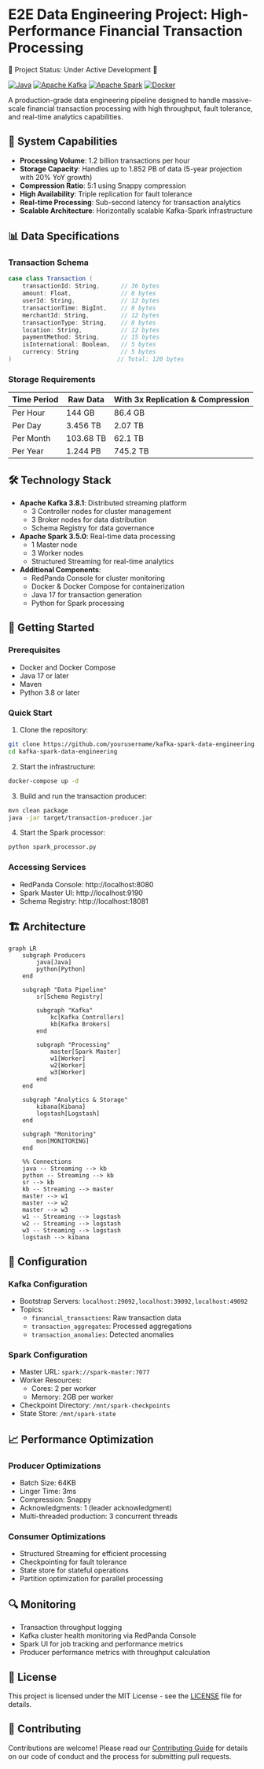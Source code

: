 # E2E Data Engineering Project: High-Performance Financial Transaction Processing

🚧 Project Status: Under Active Development 🚧

[![Java](https://img.shields.io/badge/Java-17-orange.svg)](https://openjdk.org/projects/jdk/17/)
[![Apache Kafka](https://img.shields.io/badge/Apache%20Kafka-3.8.1-blue.svg)](https://kafka.apache.org/)
[![Apache Spark](https://img.shields.io/badge/Apache%20Spark-3.5.0-orange.svg)](https://spark.apache.org/)
[![Docker](https://img.shields.io/badge/Docker-Latest-blue.svg)](https://www.docker.com/)

A production-grade data engineering pipeline designed to handle massive-scale financial transaction processing with high
throughput, fault tolerance, and real-time analytics capabilities.

## 🚀 System Capabilities

- **Processing Volume**: 1.2 billion transactions per hour
- **Storage Capacity**: Handles up to 1.852 PB of data (5-year projection with 20% YoY growth)
- **Compression Ratio**: 5:1 using Snappy compression
- **High Availability**: Triple replication for fault tolerance
- **Real-time Processing**: Sub-second latency for transaction analytics
- **Scalable Architecture**: Horizontally scalable Kafka-Spark infrastructure

## 📊 Data Specifications

### Transaction Schema

```scala
case class Transaction (
    transactionId: String,      // 36 bytes
    amount: Float,              // 8 bytes
    userId: String,             // 12 bytes
    transactionTime: BigInt,    // 8 bytes
    merchantId: String,         // 12 bytes
    transactionType: String,    // 8 bytes
    location: String,           // 12 bytes
    paymentMethod: String,      // 15 bytes
    isInternational: Boolean,   // 5 bytes
    currency: String            // 5 bytes
)                              // Total: 120 bytes
```

### Storage Requirements

| Time Period | Raw Data  | With 3x Replication & Compression |
|-------------|-----------|-----------------------------------|
| Per Hour    | 144 GB    | 86.4 GB                           |
| Per Day     | 3.456 TB  | 2.07 TB                           |
| Per Month   | 103.68 TB | 62.1 TB                           |
| Per Year    | 1.244 PB  | 745.2 TB                          |

## 🛠 Technology Stack

- **Apache Kafka 3.8.1**: Distributed streaming platform
    - 3 Controller nodes for cluster management
    - 3 Broker nodes for data distribution
    - Schema Registry for data governance
- **Apache Spark 3.5.0**: Real-time data processing
    - 1 Master node
    - 3 Worker nodes
    - Structured Streaming for real-time analytics
- **Additional Components**:
    - RedPanda Console for cluster monitoring
    - Docker & Docker Compose for containerization
    - Java 17 for transaction generation
    - Python for Spark processing

## 🚀 Getting Started

### Prerequisites

- Docker and Docker Compose
- Java 17 or later
- Maven
- Python 3.8 or later

### Quick Start

1. Clone the repository:

```bash
git clone https://github.com/yourusername/kafka-spark-data-engineering.git
cd kafka-spark-data-engineering
```

2. Start the infrastructure:

```bash
docker-compose up -d
```

3. Build and run the transaction producer:

```bash
mvn clean package
java -jar target/transaction-producer.jar
```

4. Start the Spark processor:

```bash
python spark_processor.py
```

### Accessing Services

- RedPanda Console: http://localhost:8080
- Spark Master UI: http://localhost:9190
- Schema Registry: http://localhost:18081

## 🏗 Architecture

```mermaid
graph LR
    subgraph Producers
        java[Java]
        python[Python]
    end

    subgraph "Data Pipeline"
        sr[Schema Registry]
        
        subgraph "Kafka"
            kc[Kafka Controllers]
            kb[Kafka Brokers]
        end

        subgraph "Processing"
            master[Spark Master]
            w1[Worker]
            w2[Worker]
            w3[Worker]
        end
    end

    subgraph "Analytics & Storage"
        kibana[Kibana]
        logstash[Logstash]
    end

    subgraph "Monitoring"
        mon[MONITORING]
    end

    %% Connections
    java -- Streaming --> kb
    python -- Streaming --> kb
    sr --> kb
    kb -- Streaming --> master
    master --> w1
    master --> w2
    master --> w3
    w1 -- Streaming --> logstash
    w2 -- Streaming --> logstash
    w3 -- Streaming --> logstash
    logstash --> kibana
```

## 🔧 Configuration

### Kafka Configuration

- Bootstrap Servers: `localhost:29092,localhost:39092,localhost:49092`
- Topics:
    - `financial_transactions`: Raw transaction data
    - `transaction_aggregates`: Processed aggregations
    - `transaction_anomalies`: Detected anomalies

### Spark Configuration

- Master URL: `spark://spark-master:7077`
- Worker Resources:
    - Cores: 2 per worker
    - Memory: 2GB per worker
- Checkpoint Directory: `/mnt/spark-checkpoints`
- State Store: `/mnt/spark-state`

## 📈 Performance Optimization

### Producer Optimizations

- Batch Size: 64KB
- Linger Time: 3ms
- Compression: Snappy
- Acknowledgments: 1 (leader acknowledgment)
- Multi-threaded production: 3 concurrent threads

### Consumer Optimizations

- Structured Streaming for efficient processing
- Checkpointing for fault tolerance
- State store for stateful operations
- Partition optimization for parallel processing

## 🔍 Monitoring

- Transaction throughput logging
- Kafka cluster health monitoring via RedPanda Console
- Spark UI for job tracking and performance metrics
- Producer performance metrics with throughput calculation

## 📄 License

This project is licensed under the MIT License - see the [LICENSE](LICENSE) file for details.

## 🤝 Contributing

Contributions are welcome! Please read our [Contributing Guide](CONTRIBUTING.md) for details on our code of conduct and
the process for submitting pull requests.

